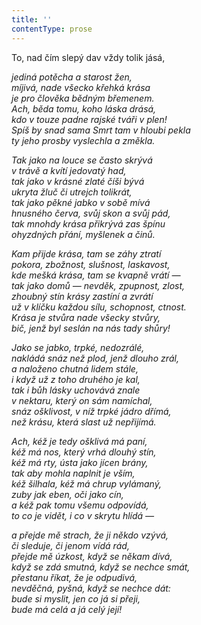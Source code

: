 ```yaml
---
title: ''
contentType: prose
---
```


To, nad čím slepý dav vždy tolik jásá,

_jediná potěcha a starost žen,  
míjivá, nade všecko křehká krása  
je pro člověka bědným břemenem.  
Ach, běda tomu, koho láska drásá,  
kdo v touze padne rajské tváři v plen!  
Spíš by snad sama Smrt tam v hloubi pekla  
ty jeho prosby vyslechla a změkla._

_Tak jako na louce se často skrývá  
v trávě a kvítí jedovatý had,  
tak jako v krásné zlaté číši bývá  
ukryta žluč či utrejch tolikrát,  
tak jako pěkné jabko v sobě mívá  
hnusného červa, svůj skon a svůj pád,  
tak mnohdy krása přikrývá zas špínu  
ohyzdných přání, myšlenek a činů._

_Kam přijde krása, tam se záhy ztratí  
pokora, zbožnost, slušnost, laskavost,  
kde mešká krása, tam se kvapně vrátí —  
tak jako domů — nevděk, zpupnost, zlost,  
zhoubný stín krásy zastíní a zvrátí  
už v klíčku každou sílu, schopnost, ctnost.  
Krása je stvůra nade všecky stvůry,  
bič, jenž byl seslán na nás tady shůry!_

_Jako se jabko, trpké, nedozrálé,  
nakládá snáz než plod, jenž dlouho zrál,  
a naloženo chutná lidem stále,  
i když už z toho druhého je kal,  
tak i bůh lásky uchovává znale  
v nektaru, který on sám namíchal,  
snáz ošklivost, v níž trpké jádro dřímá,  
než krásu, která slast už nepřijímá._

_Ach, kéž je tedy ošklivá má paní,  
kéž má nos, který vrhá dlouhý stín,  
kéž má rty, ústa jako jícen brány,  
tak aby mohla naplnit je vším,  
kéž šilhala, kéž má chrup vylámaný,  
zuby jak eben, oči jako cín,  
a kéž pak tomu všemu odpovídá,  
to co je vidět, i co v skrytu hlídá —_

_a přejde mě strach, že ji někdo vzývá,  
či sleduje, či jenom vídá rád,  
přejde mě úzkost, když se někam dívá,  
když se zdá smutná, když se nechce smát,  
přestanu říkat, že je odpudivá,  
nevděčná, pyšná, když se nechce dát:  
bude si myslit, jen co já si přeji,  
bude má celá a já celý její!_
